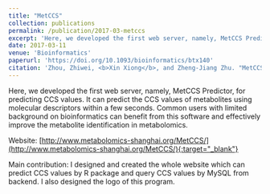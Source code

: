 ```yaml
---
title: "MetCCS"
collection: publications
permalink: /publication/2017-03-metccs
excerpt: 'Here, we developed the first web server, namely, MetCCS Predictor, for predicting CCS values. It can predict the CCS values of metabolites using molecular descriptors within a few seconds. Common users with limited background on bioinformatics can benefit from this software and effectively improve the metabolite identification in metabolomics.'
date: 2017-03-11
venue: 'Bioinformatics'
paperurl: 'https://doi.org/10.1093/bioinformatics/btx140'
citation: 'Zhou, Zhiwei, <b>Xin Xiong</b>, and Zheng-Jiang Zhu. "MetCCS predictor: a web server for predicting collision cross-section values of metabolites in ion mobility-mass spectrometry based metabolomics." Bioinformatics 33.14 (2017): 2235-2237.'
---
```


Here, we developed the first web server, namely, MetCCS Predictor, for predicting CCS values. It can predict the CCS values of metabolites using molecular descriptors within a few seconds. Common users with limited background on bioinformatics can benefit from this software and effectively improve the metabolite identification in metabolomics.

Website: [http://www.metabolomics-shanghai.org/MetCCS/](http://www.metabolomics-shanghai.org/MetCCS/){:target="_blank"}

Main contribution: I designed and created the whole website which can predict CCS values by R package and query CCS values by MySQL from backend. I also designed the logo of this program.
